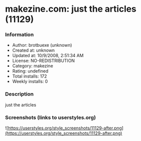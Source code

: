 # makezine.com: just the articles (11129)

### Information
- Author: brotbuexe (unknown)
- Created at: unknown
- Updated at: 10/9/2008, 2:51:34 AM
- License: NO-REDISTRIBUTION
- Category: makezine
- Rating: undefined
- Total installs: 172
- Weekly installs: 0


### Description
just the articles


### Screenshots (links to userstyles.org)
![https://userstyles.org/style_screenshots/11129-after.png](https://userstyles.org/style_screenshots/11129-after.png)


